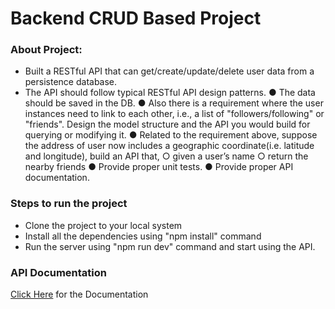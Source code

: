 # Backend CRUD Based Project
### About Project:
- Built a RESTful API that can get/create/update/delete user data from a persistence database.
- The API should follow typical RESTful API design patterns.
● The data should be saved in the DB.
● Also there is a requirement where the user instances need to link to each other, i.e., a list
of "followers/following" or "friends". Design the model structure and the API you would
build for querying or modifying it.
● Related to the requirement above, suppose the address of user now includes a
geographic coordinate(i.e. latitude and longitude), build an API that,
○ given a user’s name
○ return the nearby friends
● Provide proper unit tests.
● Provide proper API documentation.

### Steps to run the project
- Clone the project to your local system
- Install all the dependencies using "npm install" command
- Run the server using "npm run dev" command and start using the API.

### API Documentation
[Click Here](https://documenter.getpostman.com/view/18926001/2s935vjzKy) for the Documentation
